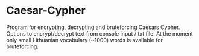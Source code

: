 # Caesar-Cypher
Program for encrypting, decrypting and bruteforcing Caesars Cypher.
Options to encrypt/decrypt text from console input / txt file.
At the moment only small Lithuanian vocabulary (~1000) words is available for bruteforcing.
